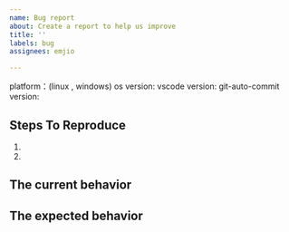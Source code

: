 ```yaml
---
name: Bug report
about: Create a report to help us improve
title: ''
labels: bug
assignees: emjio

---
```


<!--
  Please provide a clear and concise description of what the bug is. Include
  screenshots if needed. Please test using the latest version of the relevant
  React packages to make sure your issue has not already been fixed.
-->
platform：(linux , windows)
os version: 
vscode version:
git-auto-commit version: 
## Steps To Reproduce

1.
2.

<!--
  Your bug will get fixed much faster if we can run your code and it doesn't
  have dependencies other than React. Issues without reproduction steps or
  code examples may be immediately closed as not actionable.
-->

## The current behavior


## The expected behavior
